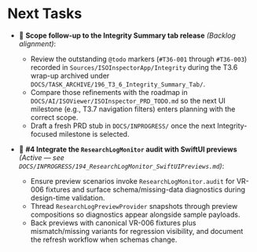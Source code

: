 # Next Tasks

- 🧭 **Scope follow-up to the Integrity Summary tab release** _(Backlog alignment)_:
  - Review the outstanding `@todo` markers (`#T36-001` through `#T36-003`) recorded in `Sources/ISOInspectorApp/Integrity` during the T3.6 wrap-up archived under `DOCS/TASK_ARCHIVE/196_T3_6_Integrity_Summary_Tab/`.
  - Compare those refinements with the roadmap in `DOCS/AI/ISOViewer/ISOInspector_PRD_TODO.md` so the next UI milestone (e.g., T3.7 navigation filters) enters planning with the correct scope.
  - Draft a fresh PRD stub in `DOCS/INPROGRESS/` once the next Integrity-focused milestone is selected.

- 🚧 **#4 Integrate the `ResearchLogMonitor` audit with SwiftUI previews** _(Active — see `DOCS/INPROGRESS/194_ResearchLogMonitor_SwiftUIPreviews.md`)_:
  - Ensure preview scenarios invoke `ResearchLogMonitor.audit` for VR-006 fixtures and surface schema/missing-data diagnostics during design-time validation.
  - Thread `ResearchLogPreviewProvider` snapshots through preview compositions so diagnostics appear alongside sample payloads.
  - Back previews with canonical VR-006 fixtures plus mismatch/missing variants for regression visibility, and document the refresh workflow when schemas change.
